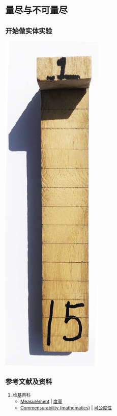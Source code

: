 # 量尽与不可量尽

## 开始做实体实验

![](/images/数论/基本数和合成数/量尽与不可量尽/1a1.jpg)

## 参考文献及资料

1. 维基百科
	- [Measurement](https://en.wikipedia.org/wiki/Measurement) | [度量](https://zh.wikipedia.org/wiki/度量) 
	- [Commensurability (mathematics)](https://en.wikipedia.org/wiki/Commensurability_(mathematics)) | [可公度性](https://zh.wikipedia.org/wiki/可公度性) 